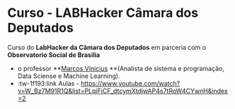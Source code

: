 # Curso - LABHacker Câmara dos Deputados

Curso do **LabHacker da Câmara dos Deputados** em parceria com o **Observatorio Social de Brasilia**

* o professor **[Marcos Vinicius] **(Analista de sistema e programação, Data Sciense e Machine Learning).
* :tw-1f193:link Aulas - https://www.youtube.com/watch?v=W_Bz7M91R1Q&list=PLqiFjCF_dtcymXtdjwAP4s7tRoW4CYwnH&index=2

[Marcos Vinicius]: https://github.com/marcosvafg "Marcos Vinicius"
